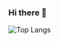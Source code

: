 ### Hi there 👋
![Top Langs](https://github-readme-stats.vercel.app/api/top-langs/?username=anuraghazra&hide_progress=true)
